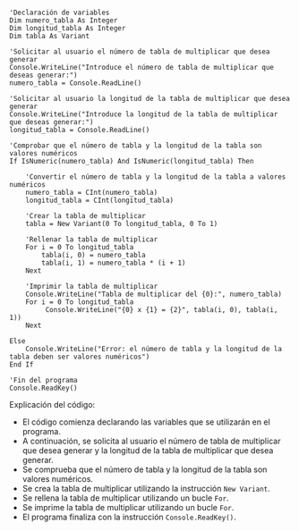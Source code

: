 ```visual basic

'Declaración de variables
Dim numero_tabla As Integer
Dim longitud_tabla As Integer
Dim tabla As Variant

'Solicitar al usuario el número de tabla de multiplicar que desea generar
Console.WriteLine("Introduce el número de tabla de multiplicar que deseas generar:")
numero_tabla = Console.ReadLine()

'Solicitar al usuario la longitud de la tabla de multiplicar que desea generar
Console.WriteLine("Introduce la longitud de la tabla de multiplicar que deseas generar:")
longitud_tabla = Console.ReadLine()

'Comprobar que el número de tabla y la longitud de la tabla son valores numéricos
If IsNumeric(numero_tabla) And IsNumeric(longitud_tabla) Then

    'Convertir el número de tabla y la longitud de la tabla a valores numéricos
    numero_tabla = CInt(numero_tabla)
    longitud_tabla = CInt(longitud_tabla)

    'Crear la tabla de multiplicar
    tabla = New Variant(0 To longitud_tabla, 0 To 1)

    'Rellenar la tabla de multiplicar
    For i = 0 To longitud_tabla
        tabla(i, 0) = numero_tabla
        tabla(i, 1) = numero_tabla * (i + 1)
    Next

    'Imprimir la tabla de multiplicar
    Console.WriteLine("Tabla de multiplicar del {0}:", numero_tabla)
    For i = 0 To longitud_tabla
         Console.WriteLine("{0} x {1} = {2}", tabla(i, 0), tabla(i, 1))
    Next

Else
    Console.WriteLine("Error: el número de tabla y la longitud de la tabla deben ser valores numéricos")
End If

'Fin del programa
Console.ReadKey()

```

Explicación del código:

* El código comienza declarando las variables que se utilizarán en el programa.
* A continuación, se solicita al usuario el número de tabla de multiplicar que desea generar y la longitud de la tabla de multiplicar que desea generar.
* Se comprueba que el número de tabla y la longitud de la tabla son valores numéricos.
* Se crea la tabla de multiplicar utilizando la instrucción `New Variant`.
* Se rellena la tabla de multiplicar utilizando un bucle `For`.
* Se imprime la tabla de multiplicar utilizando un bucle `For`.
* El programa finaliza con la instrucción `Console.ReadKey()`.